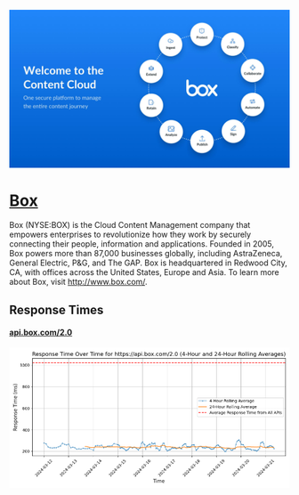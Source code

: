 [![Visit Box](imagePreview.jpg)](https://box.com)

# [Box](https://box.com)

Box (NYSE:BOX) is the Cloud Content Management company that empowers enterprises to revolutionize how they work by securely connecting their people, information and applications. Founded in 2005, Box powers more than 87,000 businesses globally, including AstraZeneca, General Electric, P&G, and The GAP. Box is headquartered in Redwood City, CA, with offices across the United States, Europe and Asia. To learn more about Box, visit http://www.box.com/.

## Response Times

#### [api.box.com/2.0](https://api.box.com/2.0)

![api.box.com/2.0](response-time-charts/6170692e626f782e636f6d2f322e30.png)
